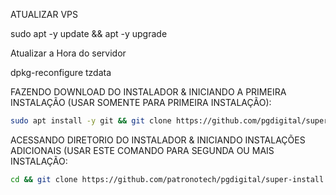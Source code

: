 ATUALIZAR VPS

sudo apt -y update && apt -y upgrade 

Atualizar a Hora do servidor 

dpkg-reconfigure tzdata 

FAZENDO DOWNLOAD DO INSTALADOR & INICIANDO A PRIMEIRA INSTALAÇÃO (USAR SOMENTE PARA PRIMEIRA INSTALAÇÃO):


```bash
sudo apt install -y git && git clone https://github.com/pgdigital/super-install.git && sudo chmod -R 777 ./syszapinstall && cd ./super-install && sudo ./install_primaria
```


ACESSANDO DIRETORIO DO INSTALADOR & INICIANDO INSTALAÇÕES ADICIONAIS (USAR ESTE COMANDO PARA SEGUNDA OU MAIS INSTALAÇÃO:
```bash
cd && git clone https://github.com/patronotech/pgdigital/super-install.git && sudo chmod -R 777 ./super-install && cd ./super-install && sudo ./install_instancia
